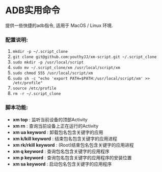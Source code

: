 # ADB实用命令
提供一些快捷的adb指令, 适用于 MacOS / Linux 环境.

### 配置说明:
1. ``` mkdir -p ~/.script_clone ```
2. ``` git clone git@github.com:youthyJJ/xm-script.git ~/.script_clone ```
3. ``` sudo mkdir -p /usr/local/script ```
4. ``` sudo mv ~/.script_clone/xm /usr/local/script/xm ```
5. ``` sudo chmod 555 /usr/local/script/xm ```
6. ``` sudo sh -c "echo 'export PATH=$PATH:/usr/local/script/xm' >> /etc/profile" ```
7. ``` source /etc/profile ```
8. ``` rm -r ~/.script_clone ```

### 脚本功能:
- __xm top__ : 监听当前设备的顶部Activity
- __xm rn__ : 查询当前设备上正在运行的Activity
- __xm ua keyword__ : 卸载包名包含关键字的应用
- __xm k/kill keyword__ : 结束包名包含关键字的应用进程
- __xm rk/rkill keyword__ : (Root)结束包名包含关键字的应用进程
- __xm q keyword__ : 查询包名包含关键字的应用程序
- __xm p keyword__ : 查询包名包含关键字的应用程序的安装位置
- __xm sa keyword__ : 启动包名包含关键字的应用程序
